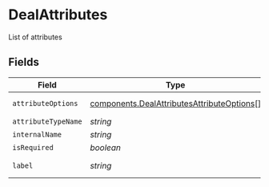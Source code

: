# DealAttributes

List of attributes


## Fields

| Field                                                                                                | Type                                                                                                 | Required                                                                                             | Description                                                                                          | Example                                                                                              |
| ---------------------------------------------------------------------------------------------------- | ---------------------------------------------------------------------------------------------------- | ---------------------------------------------------------------------------------------------------- | ---------------------------------------------------------------------------------------------------- | ---------------------------------------------------------------------------------------------------- |
| `attributeOptions`                                                                                   | [components.DealAttributesAttributeOptions](../../models/shared/dealattributesattributeoptions.md)[] | :heavy_minus_sign:                                                                                   | N/A                                                                                                  | [object Object]                                                                                      |
| `attributeTypeName`                                                                                  | *string*                                                                                             | :heavy_minus_sign:                                                                                   | N/A                                                                                                  | text                                                                                                 |
| `internalName`                                                                                       | *string*                                                                                             | :heavy_minus_sign:                                                                                   | N/A                                                                                                  | deal_name                                                                                            |
| `isRequired`                                                                                         | *boolean*                                                                                            | :heavy_minus_sign:                                                                                   | N/A                                                                                                  | true                                                                                                 |
| `label`                                                                                              | *string*                                                                                             | :heavy_minus_sign:                                                                                   | N/A                                                                                                  | Deal Name                                                                                            |